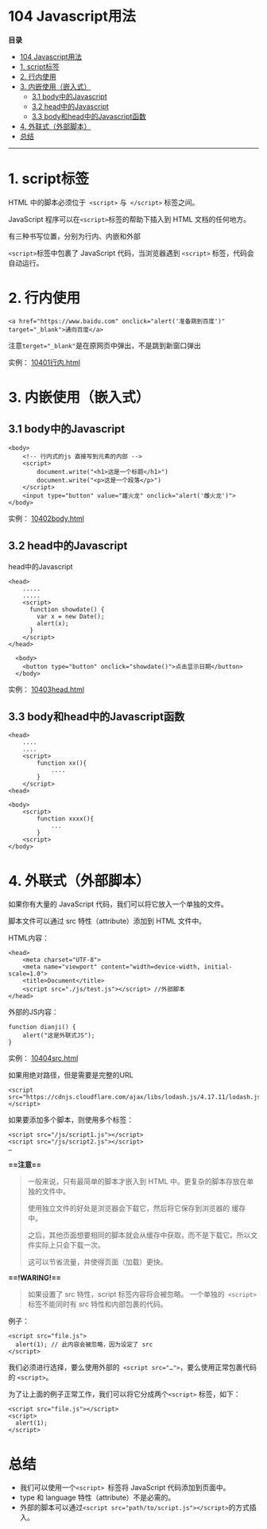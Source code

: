 # 104 Javascript用法

**目录**
- [104 Javascript用法](#104-javascript用法)
- [1. script标签](#1-script标签)
- [2. 行内使用](#2-行内使用)
- [3. 内嵌使用（嵌入式）](#3-内嵌使用嵌入式)
  - [3.1 body中的Javascript](#31-body中的javascript)
  - [3.2 head中的Javascript](#32-head中的javascript)
  - [3.3 body和head中的Javascript函数](#33-body和head中的javascript函数)
- [4. 外联式（外部脚本）](#4-外联式外部脚本)
- [总结](#总结)


***

# 1. script标签

HTML 中的脚本必须位于` <script>` 与` </script>` 标签之间。

JavaScript 程序可以在` <script> `标签的帮助下插入到 HTML 文档的任何地方。

有三种书写位置，分别为行内、内嵌和外部

`<script>`标签中包裹了 JavaScript 代码，当浏览器遇到 `<script>` 标签，代码会自动运行。



# 2. 行内使用

```
<a href="https://www.baidu.com" onclick="alert('准备跳到百度')" target="_blank">通向百度</a>
```

注意`terget="_blank"`是在原网页中弹出，不是跳到新窗口弹出

实例：  [10401行内.html](10401行内.html) 



# 3. 内嵌使用（嵌入式）

## 3.1 body中的Javascript

```
<body>
    <!-- 行内式的js 直接写到元素的内部 -->
    <script>
        document.write("<h1>这是一个标题</h1>")
        document.write("<p>这是一个段落</p>")
    </script>
    <input type="button" value="雄火龙" onclick="alert('雌火龙')">
</body>
```

实例： [10402body.html](10402body.html) 



## 3.2 head中的Javascript

head中的Javascript

```
<head>
	.....
	.....
	<script>
      function showdate() {
        var x = new Date();
        alert(x);
      }
    </script>
</head>

  <body>
    <button type="button" onclick="showdate()">点击显示日期</button>
  </body>
```

实例： [10403head.html](10403head.html) 



## 3.3 body和head中的Javascript函数

```
<head>
	....
	....
	<script>
		function xx(){
			....
		}
	</script>
<head>
```



```
<body>
	<script>
		function xxxx(){
			...
		}
	<script>
</body>
```



# 4. 外联式（外部脚本）

如果你有大量的 JavaScript 代码，我们可以将它放入一个单独的文件。

脚本文件可以通过 src 特性（attribute）添加到 HTML 文件中。

HTML内容：

```
<head>
    <meta charset="UTF-8">
    <meta name="viewport" content="width=device-width, initial-scale=1.0">
    <title>Document</title>
    <script src="./js/test.js"></script> //外部脚本
</head>
```

外部的JS内容：

```
function dianji() {
    alert("这是外联式JS");
}
```

实例： [10404src.html](10404src.html) 



如果用绝对路径，但是需要是完整的URL

```
<script src="https://cdnjs.cloudflare.com/ajax/libs/lodash.js/4.17.11/lodash.js"></script>
```



如果要添加多个脚本，则使用多个标签：

```
<script src="/js/script1.js"></script>
<script src="/js/script2.js"></script>
…
```



**==注意==**

>一般来说，只有最简单的脚本才嵌入到 HTML 中。更复杂的脚本存放在单独的文件中。
>
>使用独立文件的好处是浏览器会下载它，然后将它保存到浏览器的 缓存 中。
>
>之后，其他页面想要相同的脚本就会从缓存中获取，而不是下载它。所以文件实际上只会下载一次。
>
>这可以节省流量，并使得页面（加载）更快。





**==!WARING!==**

> 如果设置了 src 特性，script 标签内容将会被忽略。
> 一个单独的` <script>` 标签不能同时有 src 特性和内部包裹的代码。

例子：

```
<script src="file.js">
  alert(1); // 此内容会被忽略，因为设定了 src
</script>
```

我们必须进行选择，要么使用外部的` <script src="…">`，要么使用正常包裹代码的 `<script>`。

为了让上面的例子正常工作，我们可以将它分成两个`<script>` 标签，如下：

```
<script src="file.js"></script>
<script>
  alert(1);
</script>
```



# 总结

* 我们可以使用一个`<script> `标签将 JavaScript 代码添加到页面中。
* type 和 language 特性（attribute）不是必需的。
* 外部的脚本可以通过`<script src="path/to/script.js"></script>`的方式插入。

